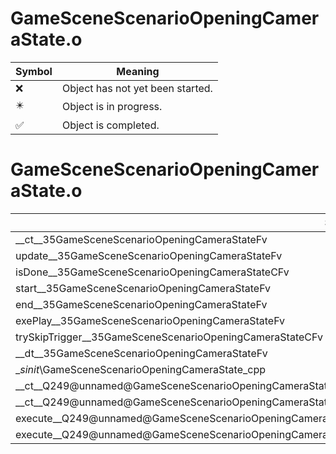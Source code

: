 # GameSceneScenarioOpeningCameraState.o
| Symbol | Meaning 
| ------------- | ------------- 
| :x: | Object has not yet been started. 
| :eight_pointed_black_star: | Object is in progress. 
| :white_check_mark: | Object is completed. 


# GameSceneScenarioOpeningCameraState.o
| Symbol | Decompiled? |
| ------------- | ------------- |
| __ct__35GameSceneScenarioOpeningCameraStateFv | :x: |
| update__35GameSceneScenarioOpeningCameraStateFv | :x: |
| isDone__35GameSceneScenarioOpeningCameraStateCFv | :x: |
| start__35GameSceneScenarioOpeningCameraStateFv | :x: |
| end__35GameSceneScenarioOpeningCameraStateFv | :x: |
| exePlay__35GameSceneScenarioOpeningCameraStateFv | :x: |
| trySkipTrigger__35GameSceneScenarioOpeningCameraStateCFv | :x: |
| __dt__35GameSceneScenarioOpeningCameraStateFv | :x: |
| __sinit_\GameSceneScenarioOpeningCameraState_cpp | :x: |
| __ct__Q249@unnamed@GameSceneScenarioOpeningCameraState_cpp@39GameSceneScenarioOpeningCameraStateWaitFv | :x: |
| __ct__Q249@unnamed@GameSceneScenarioOpeningCameraState_cpp@39GameSceneScenarioOpeningCameraStatePlayFv | :x: |
| execute__Q249@unnamed@GameSceneScenarioOpeningCameraState_cpp@39GameSceneScenarioOpeningCameraStatePlayCFP5Spine | :x: |
| execute__Q249@unnamed@GameSceneScenarioOpeningCameraState_cpp@39GameSceneScenarioOpeningCameraStateWaitCFP5Spine | :x: |
